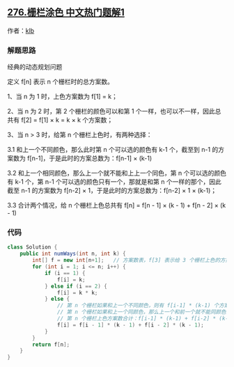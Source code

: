 ## [276.栅栏涂色 中文热门题解1](https://leetcode.cn/problems/paint-fence/solutions/100000/276-zha-lan-tu-se-by-klb)

作者：[klb](https://leetcode.cn/u/klb)
### 解题思路
经典的动态规划问题

定义 f[n] 表示 n 个栅栏时的总方案数。

1、当 n 为 1 时，上色方案数为 f[1] = k；

2、当 n 为 2 时，第 2 个栅栏的颜色可以和第 1 个一样，也可以不一样，因此总共有 f[2] =  f[1] ×
 k = k × k 个方案数；

3、当 n > 3 时，给第 n 个栅栏上色时，有两种选择：

3.1 和上一个不同颜色，那么此时第 n 个可以选的颜色有 k-1 个，截至到 n-1 的方案数为 f[n-1]，于是此时的方案总数为：f[n-1] × (k-1)

3.2 和上一个相同颜色，那么上一个就不能和上上一个同色，第 n 个可以选的颜色有 k-1 个，第 n-1 个可以选的颜色只有一个，那就是和第 n 个一样的那个，因此截至 n-1 的方案数为 f[n-2] × 1，于是此时的方案总数为：f[n-2] × 1 × (k-1)；

3.3 合计两个情况，给 n 个栅栏上色总共有 f[n] = f[n - 1] × (k - 1) + f[n - 2] × (k - 1)

### 代码

```java
class Solution {
    public int numWays(int n, int k) {
        int[] f = new int[n+1];   // 方案数表，f[3] 表示给 3 个栅栏上色的方案数
        for (int i = 1; i <= n; i++) {
            if (i == 1) {
                f[i] = k;
            } else if (i == 2) {
                f[i] = k * k;
            } else {
                // 第 n 个栅栏如果和上一个不同颜色，则有 f[i-1] * (k-1) 个方案数
                // 第 n 个栅栏如果和上一个同颜色，那么上一个和前一个就不能同颜色，则有 f[i-2] * (k-1)
                // 第 n 个栅栏上色方案数合计：f[i-1] * (k-1) + f[i-2] * (k-1)
                f[i] = f[i - 1] * (k - 1) + f[i - 2] * (k - 1);
            }
        }
        return f[n];
    }
}
```
